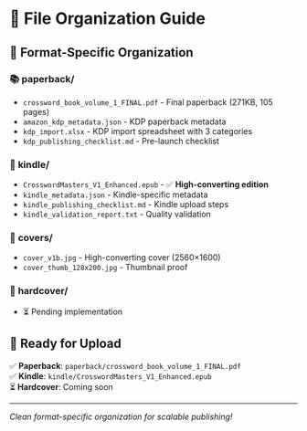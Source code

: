 # 📁 File Organization Guide

## 📂 **Format-Specific Organization**

### 📚 **paperback/**
- `crossword_book_volume_1_FINAL.pdf` - Final paperback (271KB, 105 pages)
- `amazon_kdp_metadata.json` - KDP paperback metadata
- `kdp_import.xlsx` - KDP import spreadsheet with 3 categories
- `kdp_publishing_checklist.md` - Pre-launch checklist

### 📱 **kindle/**
- `CrosswordMasters_V1_Enhanced.epub` - ✅ **High-converting edition**
- `kindle_metadata.json` - Kindle-specific metadata
- `kindle_publishing_checklist.md` - Kindle upload steps
- `kindle_validation_report.txt` - Quality validation

### 🎨 **covers/**
- `cover_v1b.jpg` - High-converting cover (2560×1600)
- `cover_thumb_128x200.jpg` - Thumbnail proof

### 📖 **hardcover/**
- ⏳ Pending implementation

## 🎯 **Ready for Upload**
✅ **Paperback**: `paperback/crossword_book_volume_1_FINAL.pdf`  
✅ **Kindle**: `kindle/CrosswordMasters_V1_Enhanced.epub`  
⏳ **Hardcover**: Coming soon

---
*Clean format-specific organization for scalable publishing!*